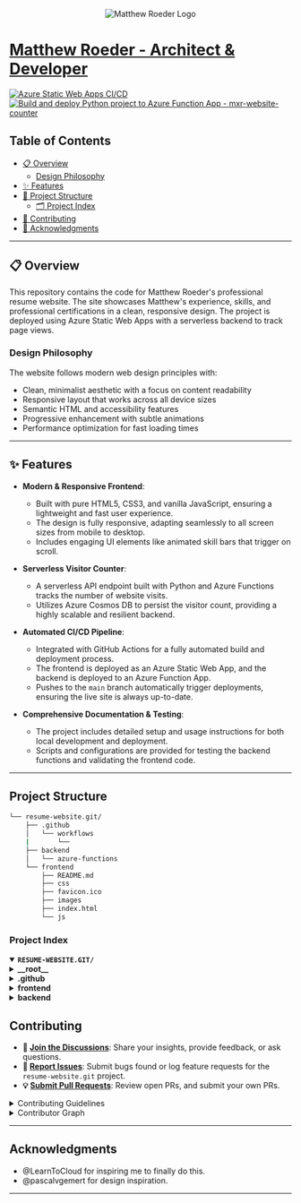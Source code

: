 <p align="center">
  <img src="https://matthewroeder.com/images/mxrlogo.svg" alt="Matthew Roeder Logo">
</p>

# [Matthew Roeder - Architect & Developer](https://www.matthewroeder.com)

[![Azure Static Web Apps CI/CD](https://github.com/MXR831367/resume-website/actions/workflows/azure-static-web-apps-salmon-river-08c6d6c0f.yml/badge.svg)](https://github.com/MXR831367/resume-website/actions/workflows/azure-static-web-apps-salmon-river-08c6d6c0f.yml)
[![Build and deploy Python project to Azure Function App - mxr-website-counter](https://github.com/MXR831367/resume-website/actions/workflows/main_mxr-website-counter(dev).yml/badge.svg)](https://github.com/MXR831367/resume-website/actions/workflows/main_mxr-website-counter(dev).yml)

##  Table of Contents

- [📋 Overview](#overview)
  - [Design Philosophy](#design-philosophy)
- [✨ Features](#features)
- [📂 Project Structure](#project-structure)
  - [🗂 Project Index](#project-index)
- [👥 Contributing](#contributing)
- [🙏 Acknowledgments](#acknowledgments)

---

## 📋 Overview

This repository contains the code for Matthew Roeder's professional resume website. The site showcases Matthew's experience, skills, and professional certifications in a clean, responsive design. The project is deployed using Azure Static Web Apps with a serverless backend to track page views.

### Design Philosophy

The website follows modern web design principles with:
- Clean, minimalist aesthetic with a focus on content readability
- Responsive layout that works across all device sizes
- Semantic HTML and accessibility features
- Progressive enhancement with subtle animations
- Performance optimization for fast loading times

---

## ✨ Features

- **Modern & Responsive Frontend**:
  - Built with pure HTML5, CSS3, and vanilla JavaScript, ensuring a lightweight and fast user experience.
  - The design is fully responsive, adapting seamlessly to all screen sizes from mobile to desktop.
  - Includes engaging UI elements like animated skill bars that trigger on scroll.

- **Serverless Visitor Counter**:
  - A serverless API endpoint built with Python and Azure Functions tracks the number of website visits.
  - Utilizes Azure Cosmos DB to persist the visitor count, providing a highly scalable and resilient backend.

- **Automated CI/CD Pipeline**:
  - Integrated with GitHub Actions for a fully automated build and deployment process.
  - The frontend is deployed as an Azure Static Web App, and the backend is deployed to an Azure Function App.
  - Pushes to the `main` branch automatically trigger deployments, ensuring the live site is always up-to-date.

- **Comprehensive Documentation & Testing**:
  - The project includes detailed setup and usage instructions for both local development and deployment.
  - Scripts and configurations are provided for testing the backend functions and validating the frontend code.

---

##  Project Structure

```sh
└── resume-website.git/
    ├── .github
    │   └── workflows
	|       └──
    ├── backend
    │   └── azure-functions
    └── frontend
        ├── README.md
        ├── css
        ├── favicon.ico
        ├── images
        ├── index.html
        └── js
```


###  Project Index
<details open>
	<summary><b><code>RESUME-WEBSITE.GIT/</code></b></summary>
	<details> <!-- __root__ Submodule -->
		<summary><b>__root__</b></summary>
		<blockquote>
			<table>
			</table>
		</blockquote>
	</details>
	<details> <!-- .github Submodule -->
		<summary><b>.github</b></summary>
		<blockquote>
			<details>
				<summary><b>workflows</b></summary>
				<blockquote>
					<table>
					<tr>
						<td><b><a href='https://github.com/MXR831367/resume-website.git/blob/master/.github/workflows/azure-static-web-apps-salmon-river-08c6d6c0f.yml'>azure-static-web-apps-salmon-river-08c6d6c0f.yml</a></b></td>
						<td>- Automates CI/CD for Azure Static Web Apps<br>- Handles build and deployment on push to main branch or pull request events<br>- Executes deployment and closes pull requests using specified configurations<br>- Integrates with Azure and GitHub for seamless workflow.</td>
					</tr>
					<tr>
						<td><b><a href='https://github.com/MXR831367/resume-website.git/blob/master/.github/workflows/main_mxr-website-counter(dev).yml'>main_mxr-website-counter(dev).yml</a></b></td>
						<td>- Automates the build and deployment process of a Python project to an Azure Function App named 'mxr-website-counter'<br>- Utilizes GitHub Actions to set up the Python environment, resolve project dependencies, and run the Azure Functions Action for deployment<br>- The workflow triggers on pushes to the main branch and manual dispatch.</td>
					</tr>
					</table>
				</blockquote>
			</details>
		</blockquote>
	</details>
	<details> <!-- frontend Submodule -->
		<summary><b>frontend</b></summary>
		<blockquote>
			<table>
			<tr>
				<td><b><a href='https://github.com/MXR831367/resume-website.git/blob/master/frontend/index.html'>index.html</a></b></td>
				<td>- Semantic HTML5 structure with proper accessibility attributes<br>- Organized into logical sections for different resume components<br>- Optimized for SEO with appropriate meta tags and structured content</td>
			</tr>
			</table>
			<details>
				<summary><b>css</b></summary>
				<blockquote>
					<table>
					<tr>
						<td><b><a href='https://github.com/MXR831367/resume-website.git/blob/master/frontend/css/style.css'>style.css</a></b></td>
						<td>- Modern CSS with CSS variables for consistent theming<br>- Responsive design using mobile-first approach<br>- Component-based styling with clean organization<br>- Optimized for performance and readability</td>
					</tr>
					<tr>
						<td><b><a href='https://github.com/MXR831367/resume-website.git/blob/master/frontend/css/reset.css'>reset.css</a></b></td>
						<td>- CSS reset and normalization to ensure consistent cross-browser rendering<br>- Removes default browser styles for predictable styling<br>- Establishes baseline typography and spacing</td>
					</tr>
					</table>
				</blockquote>
			</details>
			<details>
				<summary><b>js</b></summary>
				<blockquote>
					<table>
					<tr>
						<td><b><a href='https://github.com/MXR831367/resume-website.git/blob/master/frontend/js/main.js'>main.js</a></b></td>
						<td>- Modern, well-documented JavaScript with clean structure and comments<br>- Handles view counter integration with backend API<br>- Implements skill bar animations using Intersection Observer for better performance<br>- Follows progressive enhancement principles to ensure functionality without JavaScript</td>
					</tr>
					</table>
				</blockquote>
			</details>
			<details>
				<summary><b>images</b></summary>
				<blockquote>
					<table>
					<tr>
						<td><b><a href='https://github.com/MXR831367/resume-website.git/blob/master/frontend/images/IMG_3877.PNG'>IMG_3877.PNG</a></b></td>
						<td>- The provided code file serves as a crucial component within the project's architecture, contributing to the overall functionality of the P module<br>- It plays a key role in achieving a specific purpose within the codebase, enhancing the project's capabilities and supporting its objectives.</td>
					</tr>
					</table>
					<details>
						<summary><b>favicon</b></summary>
						<blockquote>
							<table>
							<tr>
								<td><b><a href='https://github.com/MXR831367/resume-website.git/blob/master/frontend/images/favicon/site.webmanifest'>site.webmanifest</a></b></td>
								<td>- Define the project's web app appearance and behavior by configuring the site manifest file<br>- Customize the app's name, icons, theme colors, and display mode for a cohesive user experience.</td>
							</tr>
							</table>
						</blockquote>
					</details>
				</blockquote>
			</details>
		</blockquote>
	</details>
	<details> <!-- backend Submodule -->
		<summary><b>backend</b></summary>
		<blockquote>
			<details>
				<summary><b>azure-functions</b></summary>
				<blockquote>
					<table>
					<tr>
						<td><b><a href='https://github.com/MXR831367/resume-website.git/blob/master/backend/azure-functions/requirements.txt'>requirements.txt</a></b></td>
						<td>- Facilitates management of Azure Functions dependencies by specifying required packages in the 'requirements.txt' file<br>- Ensures proper functioning of Azure Functions and integration with Azure Cosmos<br>- Prevents potential issues by excluding 'azure-functions-worker' from manual management.</td>
					</tr>
					<tr>
						<td><b><a href='https://github.com/MXR831367/resume-website.git/blob/master/backend/azure-functions/function_app.py'>function_app.py</a></b></td>
						<td>- Increment website visit count in Cosmos DB using Azure Functions<br>- Handles HTTP requests to update count for a specified document ID<br>- Retrieves document, increments count, and updates Cosmos DB<br>- Filters non-relevant keys before returning updated count<br>- Handles errors and responds accordingly.</td>
					</tr>
					<tr>
						<td><b><a href='https://github.com/MXR831367/resume-website.git/blob/master/backend/azure-functions/host.json'>host.json</a></b></td>
						<td>Configures Azure Functions host settings for logging and extension bundles, ensuring efficient application monitoring and management.</td>
					</tr>
					<tr>
						<td><b><a href='https://github.com/MXR831367/resume-website.git/blob/master/backend/azure-functions/.funcignore'>.funcignore</a></b></td>
						<td>Exclude unnecessary files and directories from Azure Functions deployment to enhance performance and security.</td>
					</tr>
					</table>
				</blockquote>
			</details>
		</blockquote>
	</details>
</details>

##  Contributing

- **💬 [Join the Discussions](https://github.com/MXR831367/resume-website.git/discussions)**: Share your insights, provide feedback, or ask questions.
- **🐛 [Report Issues](https://github.com/MXR831367/resume-website.git/issues)**: Submit bugs found or log feature requests for the `resume-website.git` project.
- **💡 [Submit Pull Requests](https://github.com/MXR831367/resume-website.git/blob/main/CONTRIBUTING.md)**: Review open PRs, and submit your own PRs.

<details closed>
<summary>Contributing Guidelines</summary>

1. **Fork the Repository**: Start by forking the project repository to your github account.
2. **Clone Locally**: Clone the forked repository to your local machine using a git client.
   ```sh
   git clone https://github.com/MXR831367/resume-website.git
   ```
3. **Create a New Branch**: Always work on a new branch, giving it a descriptive name.
   ```sh
   git checkout -b new-feature-x
   ```
4. **Make Your Changes**: Develop and test your changes locally.
5. **Commit Your Changes**: Commit with a clear message describing your updates.
   ```sh
   git commit -m 'Implemented new feature x.'
   ```
6. **Push to github**: Push the changes to your forked repository.
   ```sh
   git push origin new-feature-x
   ```
7. **Submit a Pull Request**: Create a PR against the original project repository. Clearly describe the changes and their motivations.
8. **Review**: Once your PR is reviewed and approved, it will be merged into the main branch. Congratulations on your contribution!
</details>

<details closed>
<summary>Contributor Graph</summary>
<br>
<p align="left">
   <a href="https://github.com{/MXR831367/resume-website.git/}graphs/contributors">
      <img src="https://contrib.rocks/image?repo=MXR831367/resume-website.git">
   </a>
</p>
</details>

---

##  Acknowledgments

- @LearnToCloud for inspiring me to finally do this.
- @pascalvgemert for design inspiration.

---
